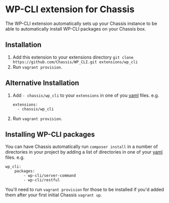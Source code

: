 # WP-CLI extension for Chassis
The WP-CLI extension automatically sets up your Chassis instance to be able to automatically install WP-CLI packages on your Chassis box.

## Installation
1. Add this extension to your extensions directory `git clone https://github.com/Chassis/WP_CLI.git extensions/wp_cli`
2. Run `vagrant provision`.


## Alternative Installation
1. Add `- chassis/wp_cli` to your `extensions` in one of you [yaml](http://docs.chassis.io/en/latest/config/) files. e.g.
	```
	extensions:
	  - chassis/wp_cli
	```
2. Run `vagrant provision`.

## Installing WP-CLI packages

You can have Chassis automatically run `composer install` in a number of directories in your project by adding a list of directories in one of your [yaml](http://docs.chassis.io/en/latest/config/) files. e.g.
```
wp_cli:
    packages:
        - wp-cli/server-command
        - wp-cli/restful
```

You'll need to run `vagrant provision` for those to be installed if you'd added them after your first initial Chassis `vagrant up`.
